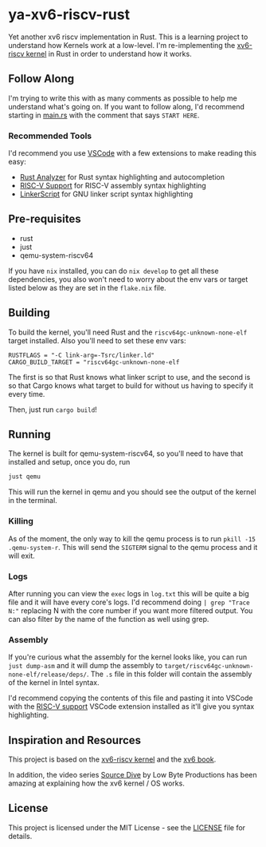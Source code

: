 # ya-xv6-riscv-rust

Yet another xv6 riscv implementation in Rust. This is a learning project to understand how Kernels work at a low-level.
I'm re-implementing the [xv6-riscv kernel](https://github.com/mit-pdos/xv6-riscv/tree/riscv) in Rust
in order to understand how it works.

## Follow Along

I'm trying to write this with as many comments as possible to help me understand what's going on.
If you want to follow along, I'd recommend starting in [main.rs](src/main.rs) with the comment that says `START HERE`.

### Recommended Tools

I'd recommend you use [VSCode](https://code.visualstudio.com/) with a few extensions to make reading this easy:

- [Rust Analyzer](https://marketplace.visualstudio.com/items?itemName=matklad.rust-analyzer) for Rust syntax highlighting and autocompletion
- [RISC-V Support](https://marketplace.visualstudio.com/items?itemName=zhwu95.riscv) for RISC-V assembly syntax highlighting
- [LinkerScript](https://marketplace.visualstudio.com/items?itemName=ZixuanWang.linkerscript) for GNU linker script syntax highlighting

## Pre-requisites

- rust
- just
- qemu-system-riscv64

If you have `nix` installed, you can do `nix develop` to get all these dependencies, you also won't
need to worry about the env vars or target listed below as they are set in the `flake.nix` file.

## Building

To build the kernel, you'll need Rust and the `riscv64gc-unknown-none-elf` target installed.
Also you'll need to set these env vars:

```env
RUSTFLAGS = "-C link-arg=-Tsrc/linker.ld"
CARGO_BUILD_TARGET = "riscv64gc-unknown-none-elf
```

The first is so that Rust knows what linker script to use, and the second is so that Cargo knows what target to build for
without us having to specify it every time.

Then, just run `cargo build`!

## Running

The kernel is built for qemu-system-riscv64, so you'll need to have that installed and setup, once you do, run

```sh
just qemu
```

This will run the kernel in qemu and you should see the output of the kernel in the terminal.

### Killing

As of the moment, the only way to kill the qemu process is to run `pkill -15 .qemu-system-r`. This
will send the `SIGTERM` signal to the qemu process and it will exit.

### Logs

After running you can view the `exec` logs in `log.txt` this will be quite a big file and it will have every
core's logs. I'd recommend doing `| grep "Trace N:"` replacing N with the core number if you want more filtered output.
You can also filter by the name of the function as well using grep.

### Assembly

If you're curious what the assembly for the kernel looks like, you can run `just dump-asm` and it will dump the assembly
to `target/riscv64gc-unknown-none-elf/release/deps/`. The `.s` file in this folder will contain the assembly of the
kernel in Intel syntax.

I'd recommend copying the contents of this file and pasting it into VSCode with the [RISC-V support](https://marketplace.visualstudio.com/items?itemName=zhwu95.riscv) VSCode extension installed as it'll give you syntax highlighting.

## Inspiration and Resources

This project is based on the [xv6-riscv kernel](https://github.com/mit-pdos/xv6-riscv/tree/riscv) and the [xv6 book](https://pdos.csail.mit.edu/6.828/2019/xv6/book-riscv-rev0.pdf).

In addition, the video series [Source Dive](https://www.youtube.com/playlist?list=PLP29wDx6QmW4Mw8mgvP87Zk33LRcKA9bl) by Low Byte Productions has been amazing at explaining how the xv6 kernel / OS works.

## License

This project is licensed under the MIT License - see the [LICENSE](LICENSE) file for details.
